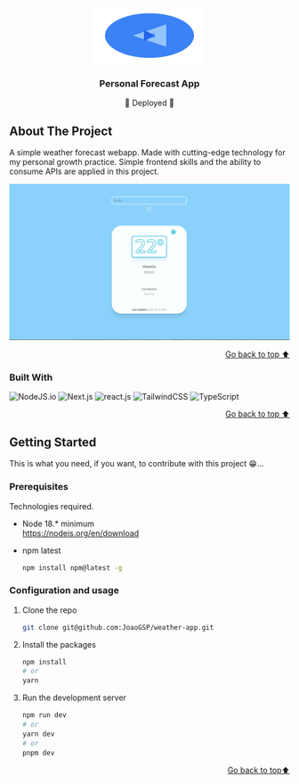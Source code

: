 <a name="readme-top"></a>

<!-- PROJECT LOGO -->
<br />
<div align="center">
  <a href="https://weather-app-joaogsp.vercel.app/">
    <img src="public/Frame.svg" alt="Logo" width="200" height="100">
  </a>

<h3 align="center">Personal Forecast App</h3>

  <p align="center">
    <span>🚀 Deployed 🚀</span>
    <br />
  </p>
</div>

<!-- ABOUT THE PROJECT -->
## About The Project

<p>A simple weather forecast webapp. Made with cutting-edge technology for my personal growth practice. Simple frontend skills and the ability to consume APIs are applied in this project.</p>

<img src="public/preview.png" alt="preview" >

<p align="right"><a href="#readme-top">Go back to top ⬆️</a></p>

### Built With

 ![NodeJS.io] ![Next.js] ![react.js] ![TailwindCSS] ![TypeScript]

<p align="right"><a href="#readme-top">Go back to top ⬆️</a></p>

<!-- GETTING STARTED -->

## Getting Started

This is what you need, if you want, to contribute with this project 😁...

### Prerequisites

Technologies required.

- Node 18.\* minimum<br>
<https://nodejs.org/en/download>

- npm latest

  ```sh
  npm install npm@latest -g
  ```

### Configuration and usage

1. Clone the repo

   ```sh
   git clone git@github.com:JoaoGSP/weather-app.git
   ```

2. Install the packages

   ```sh
   npm install
   # or
   yarn
   ```

3. Run the development server

   ```sh
   npm run dev
   # or
   yarn dev
   # or
   pnpm dev
   ```

<p align="right"><a href="#readme-top">Go back to top⬆️</a></p>

<!-- MARKDOWN LINKS & IMAGES -->
<!-- https://www.markdownguide.org/basic-syntax/#reference-style-links -->

[next.js]: https://img.shields.io/badge/next.js-000000?style=for-the-badge&logo=nextdotjs&logoColor=white
[react.js]: https://img.shields.io/badge/React-20232A?style=for-the-badge&logo=react&logoColor=61DAFB
[nodejs.io]: https://img.shields.io/badge/node.js-6DA55F?style=for-the-badge&logo=node.js&logoColor=white&
[tailwindcss]: https://img.shields.io/badge/tailwindcss-%2338B2AC.svg?style=for-the-badge&logo=tailwind-css&logoColor=white&
[typescript]: https://img.shields.io/badge/typescript-%23007ACC.svg?style=for-the-badge&logo=typescript&logoColor=white&
